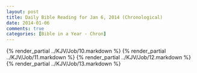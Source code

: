 ```yaml
---
layout: post
title: Daily Bible Reading for Jan 6, 2014 (Chronological)
date: 2014-01-06
comments: true
categories: [Bible in a Year - Chron]
---
```

{% render_partial ../KJV/Job/10.markdown %}
{% render_partial ../KJV/Job/11.markdown %}
{% render_partial ../KJV/Job/12.markdown %}
{% render_partial ../KJV/Job/13.markdown %}
